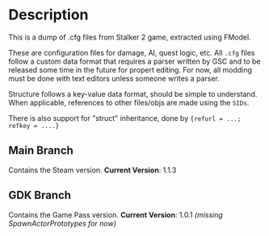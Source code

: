 # Description

This is a dump of .cfg files from Stalker 2 game, extracted using FModel.

These are configuration files for damage, AI, quest logic, etc.
All `.cfg` files follow a custom data format that requires a parser written by GSC and to be released some time in the future for propert editing.
For now, all modding must be done with text editors unless someone writes a parser.

Structure follows a key-value data format, should be simple to understand.
When applicable, references to other files/objs are made using the `SIDs`.

There is also support for "struct" inheritance, done by `{refurl = ...; refkey = ....}`

## Main Branch
Contains the Steam version. 
**Current Version**: 1.1.3

## GDK Branch
Contains the Game Pass version.
**Current Version**: 1.0.1 _(missing SpawnActorPrototypes for now)_
